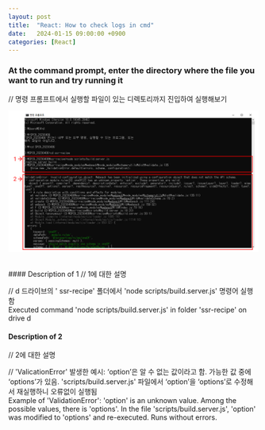 ```yaml
---
layout: post
title:  "React: How to check logs in cmd"
date:   2024-01-15 09:00:00 +0900
categories: [React]
---
```


### At the command prompt, enter the directory where the file you want to run and try running it   
// 명령 프롬프트에서 실행할 파일이 있는 디렉토리까지 진입하여 실행해보기   
   
![](https://raw.githubusercontent.com/mmmirrra/mmmirrra.github.io/main/_assets/reactLogsCmd.png)
   
<br />
#### Description of 1   
// 1에 대한 설명   
   
// d 드라이브의 ' ssr-recipe' 폴더에서 'node scripts/build.server.js' 명령어 실행함   
Executed command 'node scripts/build.server.js' in folder 'ssr-recipe' on drive d   
   
#### Description of 2  
// 2에 대한 설명   
   
// 'ValicationError' 발생한 예시: ‘option’은 알 수 없는 값이라고 함. 가능한 값 중에 ‘options’가 있음. 'scripts/build.server.js' 파일에서 ‘option’을 ‘options’로 수정해서 재실행하니 오류없이 실행됨   
Example of 'ValidationError': 'option' is an unknown value. Among the possible values, there is 'options'. In the file 'scripts/build.server.js', 'option' was modified to 'options' and re-executed. Runs without errors.   
